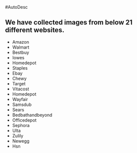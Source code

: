 #AutoDesc

## We have collected images from below 21 different websites.

- Amazon
- Walmart
- Bestbuy
- Iowes
- Homedepot
- Staples
- Ebay
- Chewy
- Target
- Vitacost
- Homedepot
- Wayfair
- Samsdub
- Sears
- Bedbathandbeyond
- Officedepot
- Sephora
- Ulta
- Zulily
- Newegg
- Hsn
